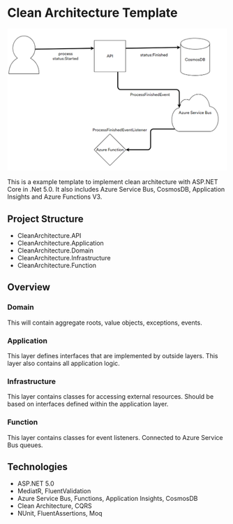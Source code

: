 # Clean Architecture Template
![design.png](images/design.png)

This is a example template to implement clean architecture with ASP.NET Core in .Net 5.0. It also includes Azure Service Bus, CosmosDB, Application Insights and Azure Functions V3.
## Project Structure
- CleanArchitecture.API
- CleanArchitecture.Application
- CleanArchitecture.Domain
- CleanArchitecture.Infrastructure
- CleanArchitecture.Function

## Overview
### Domain
This will contain aggregate roots, value objects, exceptions, events.
### Application
This layer defines interfaces that are implemented by outside layers. This layer also contains all application logic.
### Infrastructure
This layer contains classes for accessing external resources. Should be based on interfaces defined within the application layer.
### Function
This layer contains classes for event listeners. Connected to Azure Service Bus queues. 

## Technologies
- ASP.NET 5.0
- MediatR, FluentValidation
- Azure Service Bus, Functions, Application Insights, CosmosDB
- Clean Architecture, CQRS
- NUnit, FluentAssertions, Moq
